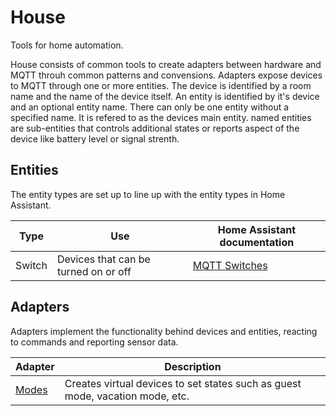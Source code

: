 # House
Tools for home automation.

House consists of common tools to create adapters between hardware and MQTT throuh common patterns and convensions. Adapters expose devices to MQTT through one or more entities. The device is identified by a room name and the name of the device itself. An entity is identified by it's device and an optional entity name. There can only be one entity without a specified name. It is refered to as the devices main entity. named entities are sub-entities that controls additional states or reports aspect of the device like battery level or signal strenth.

## Entities
The entity types are set up to line up with the entity types in Home Assistant. 

| Type   | Use                                  | Home Assistant documentation                                             |
|--------|--------------------------------------|--------------------------------------------------------------------------|
| Switch | Devices that can be turned on or off | [MQTT Switches](https://www.home-assistant.io/integrations/switch.mqtt/) |


## Adapters
Adapters implement the functionality behind devices and entities, reacting to commands and reporting sensor data.

| Adapter                                  | Description                                                                   |
|------------------------------------------|-------------------------------------------------------------------------------|
| [Modes](./house-adapters/modes-adapter/) | Creates virtual devices to set states such as guest mode, vacation mode, etc. |


